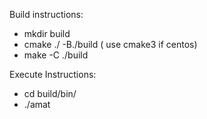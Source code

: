
Build instructions:
  - mkdir build
  - cmake ./ -B./build ( use cmake3 if centos)
  - make -C ./build
  
Execute Instructions:
  - cd build/bin/
  - ./amat
